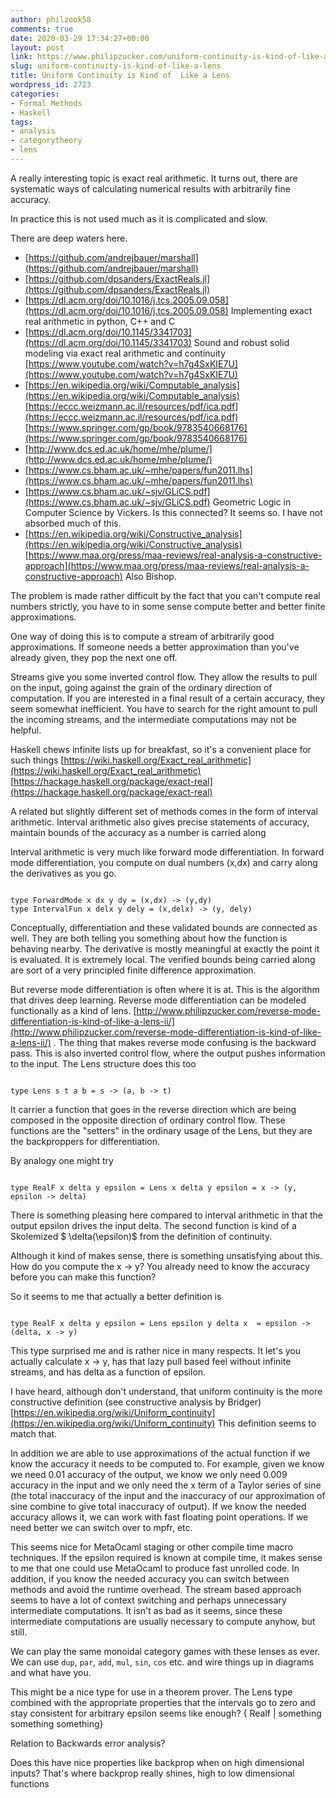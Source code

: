 ```yaml
---
author: philzook58
comments: true
date: 2020-03-29 17:34:27+00:00
layout: post
link: https://www.philipzucker.com/uniform-continuity-is-kind-of-like-a-lens/
slug: uniform-continuity-is-kind-of-like-a-lens
title: Uniform Continuity is Kind of  Like a Lens
wordpress_id: 2723
categories:
- Formal Methods
- Haskell
tags:
- analysis
- categorytheory
- lens
---
```





A really interesting topic is exact real arithmetic. It turns out, there are systematic ways of calculating numerical results with arbitrarily fine accuracy.







In practice this is not used much as it is complicated and slow.







There are deep waters here. 







  * [https://github.com/andrejbauer/marshall](https://github.com/andrejbauer/marshall)
  * [https://github.com/dpsanders/ExactReals.jl](https://github.com/dpsanders/ExactReals.jl)
  * [https://dl.acm.org/doi/10.1016/j.tcs.2005.09.058](https://dl.acm.org/doi/10.1016/j.tcs.2005.09.058)  Implementing exact real arithmetic in python, C++ and C
  * [https://dl.acm.org/doi/10.1145/3341703](https://dl.acm.org/doi/10.1145/3341703)  Sound and robust solid modeling via exact real arithmetic and continuity [https://www.youtube.com/watch?v=h7g4SxKIE7U](https://www.youtube.com/watch?v=h7g4SxKIE7U)
  * [https://en.wikipedia.org/wiki/Computable_analysis](https://en.wikipedia.org/wiki/Computable_analysis)  [https://eccc.weizmann.ac.il/resources/pdf/ica.pdf](https://eccc.weizmann.ac.il/resources/pdf/ica.pdf) [https://www.springer.com/gp/book/9783540668176](https://www.springer.com/gp/book/9783540668176)
  * [http://www.dcs.ed.ac.uk/home/mhe/plume/](http://www.dcs.ed.ac.uk/home/mhe/plume/)
  * [https://www.cs.bham.ac.uk/~mhe/papers/fun2011.lhs](https://www.cs.bham.ac.uk/~mhe/papers/fun2011.lhs)
  * [https://www.cs.bham.ac.uk/~sjv/GLiCS.pdf](https://www.cs.bham.ac.uk/~sjv/GLiCS.pdf) Geometric Logic in Computer Science by Vickers. Is this connected? It seems so. I have not absorbed much of this.
  * [https://en.wikipedia.org/wiki/Constructive_analysis](https://en.wikipedia.org/wiki/Constructive_analysis)  [https://www.maa.org/press/maa-reviews/real-analysis-a-constructive-approach](https://www.maa.org/press/maa-reviews/real-analysis-a-constructive-approach) Also Bishop.






The problem is made rather difficult by the fact that you can't compute real numbers strictly, you have to in some sense compute better and better finite approximations.







One way of doing this is to compute a stream of arbitrarily good approximations. If someone needs a better approximation than you've already given, they pop the next one off.







Streams give you some inverted control flow. They allow the results to pull on the input, going against the grain of the ordinary direction of computation. If you are interested in a final result of a certain accuracy, they seem somewhat inefficient. You have to search for the right amount to pull the incoming streams, and the intermediate computations may not be helpful.







Haskell chews infinite lists up for breakfast, so it's a convenient place for such things [https://wiki.haskell.org/Exact_real_arithmetic](https://wiki.haskell.org/Exact_real_arithmetic) [https://hackage.haskell.org/package/exact-real](https://hackage.haskell.org/package/exact-real)







A related but slightly different set of methods comes in the form of interval arithmetic. Interval arithmetic also gives precise statements of accuracy, maintain bounds of the accuracy as a number is carried along







Interval arithmetic is very much like forward mode differentiation. In forward mode differentiation, you compute on dual numbers (x,dx) and carry along the derivatives as you go. 






    
    
```

type ForwardMode x dx y dy = (x,dx) -> (y,dy)
type IntervalFun x delx y dely = (x,delx) -> (y, dely)
```








Conceptually, differentiation and these validated bounds are connected as well. They are both telling you something about how the function is behaving nearby. The derivative is mostly meaningful at exactly the point it is evaluated. It is extremely local. The verified bounds being carried along are sort of a very principled finite difference approximation.







But reverse mode differentiation is often where it is at. This is the algorithm that drives deep learning. Reverse mode differentiation can be modeled functionally as a kind of lens. [http://www.philipzucker.com/reverse-mode-differentiation-is-kind-of-like-a-lens-ii/](http://www.philipzucker.com/reverse-mode-differentiation-is-kind-of-like-a-lens-ii/) . The thing that makes reverse mode confusing is the backward pass. This is also inverted control flow, where the output pushes information to the input. The Lens structure does this too






    
    
```

type Lens s t a b = s -> (a, b -> t)
```








It carrier a function that goes in the reverse direction which are being composed in the opposite direction of ordinary control flow. These functions are the "setters" in the ordinary usage of the Lens, but they are the backproppers for differentiation.







By analogy one might try






    
    
```

type RealF x delta y epsilon = Lens x delta y epsilon = x -> (y, epsilon -> delta)
```








There is something pleasing here compared to interval arithmetic in that the output epsilon drives the input delta.  The second function is kind of a Skolemized $ \delta(\epsilon)$ from the definition of continuity.







Although it kind of makes sense, there is something unsatisfying about this. How do you compute the x -> y? You already need to know the accuracy before you can make this function?







So it seems to me that actually a better definition is 






    
    
```

type RealF x delta y epsilon = Lens epsilon y delta x  = epsilon -> (delta, x -> y)
```








This type surprised me and is rather nice in many respects. It let's you actually calculate x -> y, has that lazy pull based feel without infinite streams, and has delta as a function of epsilon.







I have heard, although don't understand, that uniform continuity is the more constructive definition (see constructive analysis by Bridger) [https://en.wikipedia.org/wiki/Uniform_continuity](https://en.wikipedia.org/wiki/Uniform_continuity) This definition seems to match that.







In addition we are able to use approximations of the actual function if we know the accuracy it needs to be computed to. For example, given we know we need 0.01 accuracy of the output, we know we only need 0.009 accuracy in the input and we only need the x term of a Taylor series of sine (the total inaccuracy of the input and the inaccuracy of our approximation of sine combine to give total inaccuracy of output). If we know the needed accuracy allows it, we can work with fast floating point operations. If we need better we can switch over to mpfr, etc. 







This seems nice for MetaOcaml staging or other compile time macro techniques. If the epsilon required is known at compile time, it makes sense to me that one could use MetaOcaml to produce fast unrolled code. In addition, if you know the needed accuracy you can switch between methods and avoid the runtime overhead. The stream based approach seems to have a lot of context switching and perhaps unnecessary intermediate computations. It isn't as bad as it seems, since these intermediate computations are usually necessary to compute anyhow, but still.







We can play the same monoidal category games with these lenses as ever. We can use `dup`, `par`, `add`, `mul`, `sin`, `cos` etc. and wire things up in diagrams and what have you.







This might be a nice type for use in a theorem prover. The Lens type combined with the appropriate properties that the intervals go to zero and stay consistent for arbitrary epsilon seems like enough? { Realf \|  something something something}







Relation to Backwards error analysis?







Does this have nice properties like backprop when on high dimensional inputs? That's where backprop really shines, high to low dimensional functions



